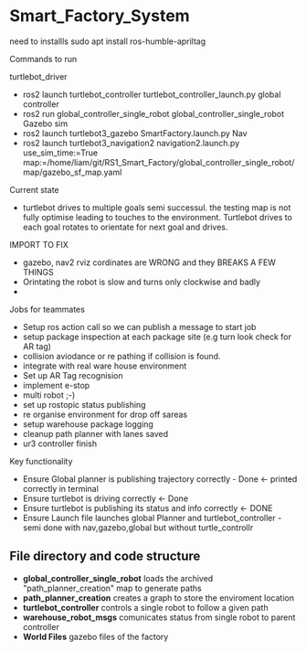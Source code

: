 # Smart_Factory_System

need to installls
sudo apt install ros-humble-apriltag

Commands to run

turtlebot_driver
- ros2 launch turtlebot_controller turtlebot_controller_launch.py 
global controller
- ros2 run global_controller_single_robot global_controller_single_robot 
Gazebo sim
- ros2 launch turtlebot3_gazebo SmartFactory.launch.py
Nav
- ros2 launch turtlebot3_navigation2 navigation2.launch.py use_sim_time:=True map:=/home/liam/git/RS1_Smart_Factory/global_controller_single_robot/map/gazebo_sf_map.yaml

Current state
* turtlebot drives to multiple goals semi successul. the testing map is not fully optimise leading to touches to the environment. Turtlebot drives to each goal rotates to orientate for next goal and drives.


IMPORT TO FIX
- gazebo, nav2 rviz cordinates are WRONG and they BREAKS A FEW THINGS
- Orintating the robot is slow and turns only clockwise and badly
- 

Jobs for teammates
- Setup ros action call so we can publish a message to start job
- setup package inspection at each package site (e.g turn look check for AR tag)
- collision aviodance or re pathing if collision is found.
- integrate with real ware house environment
- Set up AR Tag recognision
- implement e-stop
- multi robot ;-)
- set up rostopic status publishing
- re organise environment for drop off sareas
- setup warehouse package logging
- cleanup path planner with lanes saved
- ur3 controller finish


Key functionality
- Ensure Global planner is publishing trajectory correctly - Done <- printed correctly in terminal
- Ensure turtlebot is driving correctly <- Done
- Ensure turtlebot is publishing its status and info correctly <- DONE 
- Ensure Launch file launches global Planner and turtlebot_controller - semi done with nav,gazebo,global but without turtle_controllr




## File directory and code structure
- **global_controller_single_robot** loads the archived "path_planner_creation" map to generate paths
- **path_planner_creation** creates a graph to store the enviroment location
- **turtlebot_controller** controls a single robot to follow a given path
- **warehouse_robot_msgs** comunicates status from single robot to parent controller
- **World Files** gazebo files of the factory

